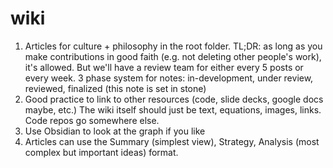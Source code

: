 # wiki

1. Articles for culture + philosophy in the root folder. TL;DR: as long as you make contributions in good faith (e.g. not deleting other people's work), it's allowed. But we'll have a review team for either every 5 posts or every week. 3 phase system for notes: in-development, under review, reviewed, finalized (this note is set in stone)
2. Good practice to link to other resources (code, slide decks, google docs maybe, etc.) The wiki itself should just be text, equations, images, links. Code repos go somewhere else.
3. Use Obsidian to look at the graph if you like
4. Articles can use the Summary (simplest view), Strategy, Analysis (most complex but important ideas) format.
